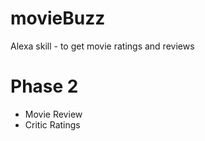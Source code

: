 # movieBuzz
Alexa skill - to get movie ratings and reviews

# Phase 2
- Movie Review 
- Critic Ratings
